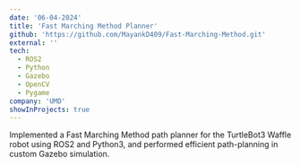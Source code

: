 ```yaml
---
date: '06-04-2024'
title: 'Fast Marching Method Planner'
github: 'https://github.com/MayankD409/Fast-Marching-Method.git'
external: ''
tech:
  - ROS2
  - Python
  - Gazebo
  - OpenCV
  - Pygame
company: 'UMD'
showInProjects: true
---
```


Implemented a Fast Marching Method path planner for the TurtleBot3 Waffle robot using ROS2 and Python3, and performed efficient path-planning in custom Gazebo simulation.
